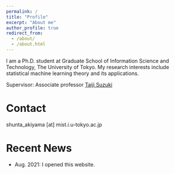 ```yaml
---
permalink: /
title: "Profile"
excerpt: "About me"
author_profile: true
redirect_from: 
  - /about/
  - /about.html
---
```


I am a Ph.D. student at Graduate School of Information Science and Technology, The University of Tokyo. My research interests include statistical machine learning theory and its applications.

Supervisor: Associate professor [Taiji Suzuki](http://ibis.t.u-tokyo.ac.jp/suzuki/)

Contact
========
shunta_akiyama [at] mist.i.u-tokyo.ac.jp

Recent News
========
- Aug. 2021: I opened this website.
